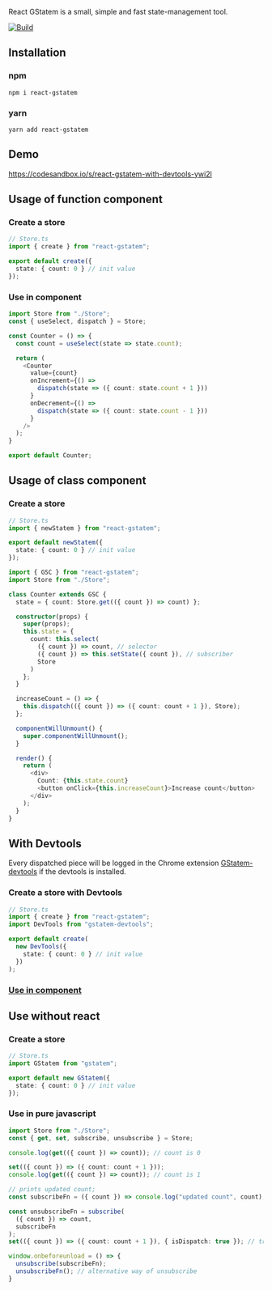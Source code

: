 React GStatem is a small, simple and fast state-management tool.

[![Build](https://github.com/gstatem/gstatem/actions/workflows/build.yml/badge.svg)](https://github.com/gstatem/gstatem/actions/workflows/build.yml)

## Installation
### npm
```shell
npm i react-gstatem
```

### yarn
```shell
yarn add react-gstatem
```

## Demo
https://codesandbox.io/s/react-gstatem-with-devtools-ywi2l

## Usage of function component
### Create a store
```typescript jsx
// Store.ts
import { create } from "react-gstatem";

export default create({
  state: { count: 0 } // init value
});
```

### <a name="useincomponent" />Use in component
```typescript jsx
import Store from "./Store";
const { useSelect, dispatch } = Store;

const Counter = () => {
  const count = useSelect(state => state.count);

  return (
    <Counter
      value={count}
      onIncrement={() =>
        dispatch(state => ({ count: state.count + 1 }))
      }
      onDecrement={() =>
        dispatch(state => ({ count: state.count - 1 }))
      }
    />
  );
}

export default Counter;
```

## Usage of class component
### Create a store
```typescript jsx
// Store.ts
import { newStatem } from "react-gstatem";

export default newStatem({
  state: { count: 0 } // init value
});
```

```typescript jsx
import { GSC } from "react-gstatem";
import Store from "./Store";

class Counter extends GSC {
  state = { count: Store.get(({ count }) => count) };

  constructor(props) {
    super(props);
    this.state = {
      count: this.select(
        ({ count }) => count, // selector
        ({ count }) => this.setState({ count }), // subscriber
        Store
      )
    };
  }

  increaseCount = () => {
    this.dispatch(({ count }) => ({ count: count + 1 }), Store);
  };

  componentWillUnmount() {
    super.componentWillUnmount();
  }

  render() {
    return (
      <div>
        Count: {this.state.count}
        <button onClick={this.increaseCount}>Increase count</button>
      </div>
    );
  }
}
```

## With Devtools
Every dispatched piece will be logged in the Chrome extension [GStatem-devtools](https://chrome.google.com/webstore/detail/gstatem-devtools/djohekcenmdagbolgaiiphdnmhgmpllk) if the devtools is installed.
### Create a store with Devtools
```typescript jsx
// Store.ts
import { create } from "react-gstatem";
import DevTools from "gstatem-devtools";

export default create(
  new DevTools({ 
    state: { count: 0 } // init value 
  })
);
```

### [Use in component](#useincomponent)

## Use without react
### Create a store
```typescript jsx
// Store.ts
import GStatem from "gstatem";

export default new GStatem({
  state: { count: 0 } // init value
});
```

### Use in pure javascript
```typescript jsx
import Store from "./Store";
const { get, set, subscribe, unsubscribe } = Store;

console.log(get(({ count }) => count)); // count is 0

set(({ count }) => ({ count: count + 1 }));
console.log(get(({ count }) => count)); // count is 1

// prints updated count;
const subscribeFn = ({ count }) => console.log("updated count", count);

const unsubscribeFn = subscribe(
  ({ count }) => count,
  subscribeFn
);
set(({ count }) => ({ count: count + 1 }), { isDispatch: true }); // triggers the subscribe function

window.onbeforeunload = () => {
  unsubscribe(subscribeFn);
  unsubscribeFn(); // alternative way of unsubscribe
}
```
